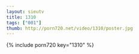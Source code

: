 ```yaml
--- 
layout: sieutv
title: 1310
tags: ["001"]
thumb: http://porn720.net/video/1310/poster.jpg
---
```

{% include porn720 key="1310" %} 
